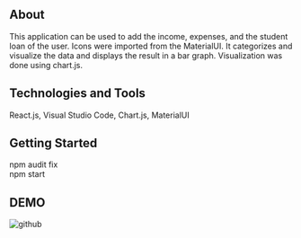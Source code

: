 ## About 

This application can be used to add the income, expenses, and the student loan of the user. 
Icons were imported from the MaterialUI.
It categorizes and visualize the data and displays the result in a bar graph.
Visualization was done using chart.js.

## Technologies and Tools
React.js, Visual Studio Code, Chart.js, MaterialUI

## Getting Started 
npm audit fix   
npm start

## DEMO
![github](https://user-images.githubusercontent.com/67445848/116297123-94cb9100-a760-11eb-8f61-af6666b1cb18.png)


